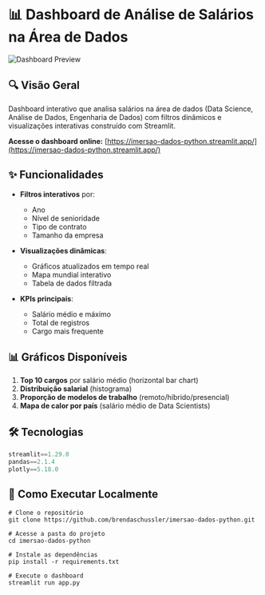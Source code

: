 # 📊 Dashboard de Análise de Salários na Área de Dados

![Dashboard Preview](https://raw.brendaschussler.com/vqrca/imersao-dados-python/main/dashboard_preview.png)

## 🔍 Visão Geral
Dashboard interativo que analisa salários na área de dados (Data Science, Análise de Dados, Engenharia de Dados) com filtros dinâmicos e visualizações interativas construído com Streamlit.

**Acesse o dashboard online:** [https://imersao-dados-python.streamlit.app/](https://imersao-dados-python.streamlit.app/)

## ✨ Funcionalidades
- **Filtros interativos** por:
  - Ano
  - Nível de senioridade
  - Tipo de contrato
  - Tamanho da empresa
    
- **Visualizações dinâmicas**:
  - Gráficos atualizados em tempo real
  - Mapa mundial interativo
  - Tabela de dados filtrada
    
- **KPIs principais**:
  - Salário médio e máximo
  - Total de registros
  - Cargo mais frequente

## 📊 Gráficos Disponíveis
1. **Top 10 cargos** por salário médio (horizontal bar chart)
2. **Distribuição salarial** (histograma)
3. **Proporção de modelos de trabalho** (remoto/híbrido/presencial)
4. **Mapa de calor por país** (salário médio de Data Scientists)

## 🛠️ Tecnologias
```python
streamlit==1.29.0
pandas==2.1.4
plotly==5.18.0
```

## 🚀 Como Executar Localmente
```
# Clone o repositório
git clone https://github.com/brendaschussler/imersao-dados-python.git

# Acesse a pasta do projeto
cd imersao-dados-python

# Instale as dependências
pip install -r requirements.txt

# Execute o dashboard
streamlit run app.py
```
